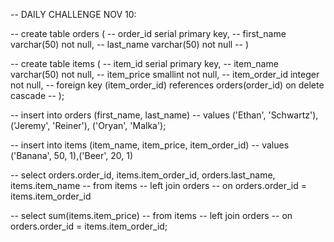 -- DAILY CHALLENGE NOV 10:

-- create table orders (
-- 	order_id serial primary key,
-- 	first_name varchar(50) not null,
-- 	last_name varchar(50) not null
-- )

-- create table items (
-- 	item_id serial primary key,
-- 	item_name varchar(50) not null,
-- 	item_price smallint not null,
-- 	item_order_id integer not null,
-- 	foreign key (item_order_id) references orders(order_id) on delete cascade
-- );

-- insert into orders (first_name, last_name)
-- values ('Ethan', 'Schwartz'), ('Jeremy', 'Reiner'), ('Oryan', 'Malka');

-- insert into items (item_name, item_price, item_order_id)
-- values ('Banana', 50, 1),('Beer', 20, 1)

-- select orders.order_id, items.item_order_id, orders.last_name, items.item_name
-- from items
-- left join orders
-- on orders.order_id = items.item_order_id

-- select sum(items.item_price)
-- from items
-- left join orders
-- on orders.order_id = items.item_order_id;
